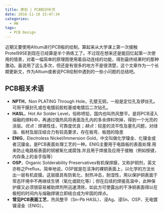 ```yaml
---
title: 原创 | PCB知识补充
date: 2016-11-10 15:47:34
categories:
  - HW
tags:
  - PCB Design
---
```


近期又要使用Altium进行PCB板的绘制，算起来从大学课上第一次接触Protel99SE到现在已经算是半个熟练工了。不过现在想来还是能回忆起第一次使用的情景，对着一幅简单的原理图使用着自动连线的功能，得到最终结果时的那种激动。虽说用了这么多次，但还是有很多的地方不是很清楚，这个文章作为一个长期更新文，作为Altium或者说PCB绘制中遇到的一些小问题的总结吧。

<!--more-->

## PCB相关术语

+ **NPTH**，Non PLATING Through Hole，孔壁无铜，一般是定位孔及锣丝孔。可用干膜封孔或在电镀前胶粒塞或电镀后二次钻孔。
+ **HASL**，Hot Air Solder Level，俗称喷铅，国内也叫热风整平。是将PCB浸入熔融的焊料中，再通过强热风将表面及孔内的多余焊料吹掉，得到一个光亮的涂层。*优点*：焊锡性佳，可靠度优良；*缺点*：较差的流平性及塞孔问题，对绿油、板材及层压结合力有较高要求，存在板弯、板翘的隐患
+ **ENIG**，Electroless Nickel/Immersion Gold，中文叫做化学镍金、化镍金或者沉镍金。是PCB表面处理工艺的一种。ENIG主要用于电路板的表面处理.用来防止电路板表面的铜被氧化或腐蚀.并且用于焊接及应用于接触（例如按键，内存条上的金手指等）
+ **OSP**，Organic Solderability Preservatives有机保焊膜，又称护铜剂，英文亦称之Preflux。简单地说，OSP就是在洁净的裸铜表面上，以化学的方法长出一层有机皮膜。这层膜具有防氧化，耐热冲击，耐湿性，用以保护铜表面于常态环境中不再继续生锈（氧化或硫化等）；但在后续的焊接高温中，此种保护膜又必须很容易被助焊剂所迅速清除，如此方可使露出的干净铜表面得以在极短的时间内与熔融焊锡立即结合成为牢固的焊点。
+ **常见PCB表面工艺**，热风整平（Sn-Pb HASL）、浸Ag、浸Sn、OSP、无电镀镍浸金（ENIG）。